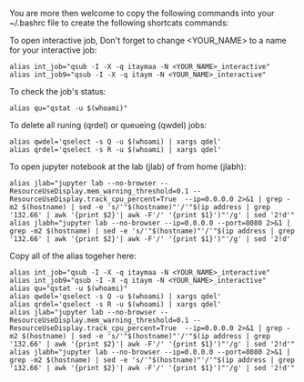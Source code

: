 You are more then welcome to copy the following commands into your ~/.bashrc file to create the following shortcats commands:

To open interactive job, Don't forget to change <YOUR_NAME> to a name for your interactive job:
```
alias int_job="qsub -I -X -q itaymaa -N <YOUR_NAME>_interactive"
alias int_job9="qsub -I -X -q itaym -N <YOUR_NAME>_interactive"
```
To check the job's status:
```
alias qu="qstat -u $(whoami)"
```
To delete all runing (qrdel) or queueing (qwdel) jobs:
```
alias qwdel='qselect -s Q -u $(whoami) | xargs qdel'
alias qrdel='qselect -s R -u $(whoami) | xargs qdel'
```
To open jupyter notebook at the lab (jlab) of from home (jlabh):
```
alias jlab="jupyter lab --no-browser --ResourceUseDisplay.mem_warning_threshold=0.1 --ResourceUseDisplay.track_cpu_percent=True  --ip=0.0.0.0 2>&1 | grep -m2 $(hostname) | sed -e 's/'"$(hostname)"'/'"$(ip address | grep '132.66' | awk '{print $2}'| awk -F'/' '{print $1}')"'/g' | sed '2!d'"
alias jlabh="jupyter lab --no-browser --ip=0.0.0.0 --port=8080 2>&1 | grep -m2 $(hostname) | sed -e 's/'"$(hostname)"'/'"$(ip address | grep '132.66' | awk '{print $2}'| awk -F'/' '{print $1}')"'/g' | sed '2!d'
```

Copy all of the alias togeher here:
```
alias int_job="qsub -I -X -q itaymaa -N <YOUR_NAME>_interactive"
alias int_job9="qsub -I -X -q itaym -N <YOUR_NAME>_interactive"
alias qu="qstat -u $(whoami)"
alias qwdel='qselect -s Q -u $(whoami) | xargs qdel'
alias qrdel='qselect -s R -u $(whoami) | xargs qdel'
alias jlab="jupyter lab --no-browser --ResourceUseDisplay.mem_warning_threshold=0.1 --ResourceUseDisplay.track_cpu_percent=True  --ip=0.0.0.0 2>&1 | grep -m2 $(hostname) | sed -e 's/'"$(hostname)"'/'"$(ip address | grep '132.66' | awk '{print $2}'| awk -F'/' '{print $1}')"'/g' | sed '2!d'"
alias jlabh="jupyter lab --no-browser --ip=0.0.0.0 --port=8080 2>&1 | grep -m2 $(hostname) | sed -e 's/'"$(hostname)"'/'"$(ip address | grep '132.66' | awk '{print $2}'| awk -F'/' '{print $1}')"'/g' | sed '2!d'"
```
